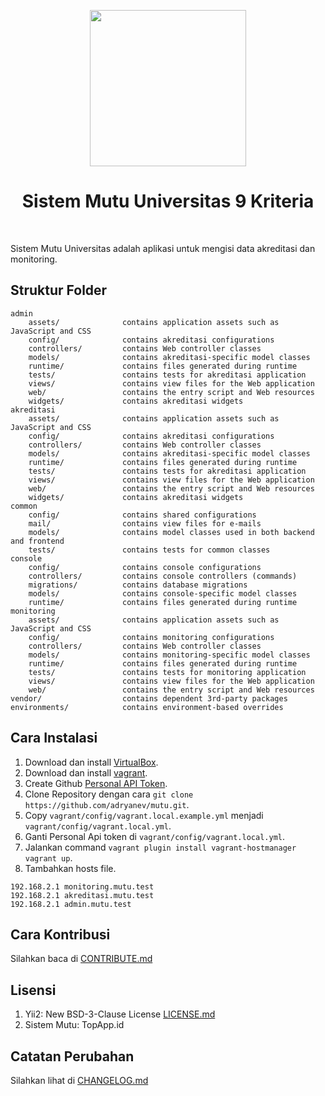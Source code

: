 <p align="center">
    <a href="https://topapp.id" target="_blank">
        <img src="https://topapp.id/admin/images/profil/logo.png" height="250px">
    </a>
    <h1 align="center">Sistem Mutu Universitas 9 Kriteria</h1>
    <br>
</p>

Sistem Mutu Universitas adalah aplikasi untuk mengisi data akreditasi dan monitoring.

Struktur Folder
-------------------

```
admin
    assets/              contains application assets such as JavaScript and CSS
    config/              contains akreditasi configurations
    controllers/         contains Web controller classes
    models/              contains akreditasi-specific model classes
    runtime/             contains files generated during runtime
    tests/               contains tests for akreditasi application
    views/               contains view files for the Web application
    web/                 contains the entry script and Web resources
    widgets/             contains akreditasi widgets
akreditasi
    assets/              contains application assets such as JavaScript and CSS
    config/              contains akreditasi configurations
    controllers/         contains Web controller classes
    models/              contains akreditasi-specific model classes
    runtime/             contains files generated during runtime
    tests/               contains tests for akreditasi application
    views/               contains view files for the Web application
    web/                 contains the entry script and Web resources
    widgets/             contains akreditasi widgets
common
    config/              contains shared configurations
    mail/                contains view files for e-mails
    models/              contains model classes used in both backend and frontend
    tests/               contains tests for common classes    
console
    config/              contains console configurations
    controllers/         contains console controllers (commands)
    migrations/          contains database migrations
    models/              contains console-specific model classes
    runtime/             contains files generated during runtime
monitoring
    assets/              contains application assets such as JavaScript and CSS
    config/              contains monitoring configurations
    controllers/         contains Web controller classes
    models/              contains monitoring-specific model classes
    runtime/             contains files generated during runtime
    tests/               contains tests for monitoring application    
    views/               contains view files for the Web application
    web/                 contains the entry script and Web resources
vendor/                  contains dependent 3rd-party packages
environments/            contains environment-based overrides
```

## Cara Instalasi
1. Download dan install [VirtualBox](https://www.virtualbox.org/wiki/Downloads).
2. Download dan install [vagrant](https://www.vagrantup.com/).
3. Create Github [Personal API Token](https://github.com/blog/1509-personal-api-tokens).
4. Clone Repository dengan cara `git clone https://github.com/adryanev/mutu.git`.
5. Copy `vagrant/config/vagrant.local.example.yml` menjadi `vagrant/config/vagrant.local.yml`.
5. Ganti Personal Api token di `vagrant/config/vagrant.local.yml`.
6. Jalankan command `vagrant plugin install vagrant-hostmanager` `vagrant up`.
7. Tambahkan hosts file.
```
192.168.2.1 monitoring.mutu.test
192.168.2.1 akreditasi.mutu.test
192.168.2.1 admin.mutu.test
```

## Cara Kontribusi
Silahkan baca di [CONTRIBUTE.md](CONTRIBUTE.md)

## Lisensi
1. Yii2: New BSD-3-Clause License [LICENSE.md](LICENSE.md)
2. Sistem Mutu: TopApp.id

## Catatan Perubahan
Silahkan lihat di [CHANGELOG.md](CHANGELOG.md)